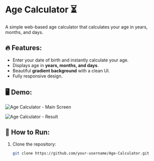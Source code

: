 # Age Calculator ⏳

A simple web-based age calculator that calculates your age in years, months, and days. 

## 🔥 Features:
- Enter your date of birth and instantly calculate your age.
- Displays age in **years, months, and days**.
- Beautiful **gradient background** with a clean UI.
- Fully responsive design.

## 🖥️ Demo:
![Age Calculator - Main Screen](https://github.com/user-attachments/assets/c89285fe-bc7d-4185-96d4-b77bada13cbd)  

![Age Calculator - Result](https://github.com/user-attachments/assets/1b20c3e2-fd90-44b9-9112-0dcfb3316d12)



## 🚀 How to Run:
1. Clone the repository:
   ```sh
   git clone https://github.com/your-username/Age-Calculator.git
